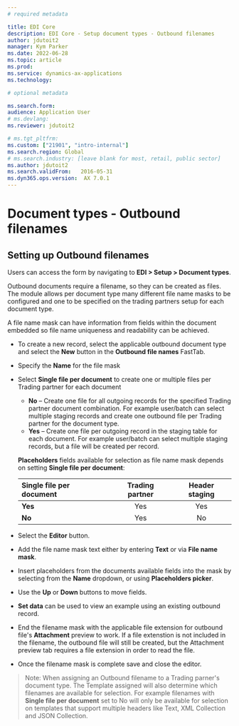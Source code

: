 ```yaml
---
# required metadata

title: EDI Core
description: EDI Core - Setup document types - Outbound filenames
author: jdutoit2
manager: Kym Parker
ms.date: 2022-06-28
ms.topic: article
ms.prod: 
ms.service: dynamics-ax-applications
ms.technology: 

# optional metadata

ms.search.form:  
audience: Application User
# ms.devlang: 
ms.reviewer: jdutoit2

# ms.tgt_pltfrm: 
ms.custom: ["21901", "intro-internal"]
ms.search.region: Global
# ms.search.industry: [leave blank for most, retail, public sector]
ms.author: jdutoit2
ms.search.validFrom:   2016-05-31
ms.dyn365.ops.version:  AX 7.0.1
---
```


# Document types - Outbound filenames

## Setting up Outbound filenames

Users can access the form by navigating to **EDI > Setup > Document types**.

Outbound documents require a filename, so they can be created as files. The module allows per document type many different file name masks to be configured and one to be specified on the trading partners setup for each document type.

A file name mask can have information from fields within the document embedded so file name uniqueness and readability can be achieved.

- To create a new record, select the applicable outbound document type and select the **New** button in the **Outbound file names** FastTab.
- Specify the **Name** for the file mask
- Select **Single file per document** to create one or multiple files per Trading partner for each document
  - **No** – Create one file for all outgoing records for the specified Trading partner document combination. For example user/batch can select multiple staging records and create one outbound file per Trading partner for the document type.
  - **Yes** – Create one file per outgoing record in the staging table for each document. For example user/batch can select multiple staging records, but a file will be created per record.

  **Placeholders** fields available for selection as file name mask depends on setting **Single file per document**:

  **Single file per document**      | **Trading partner**    | **Header staging**        
  :-------------------------------- |:-----------------------:|:-----------------------:
  **Yes**                           |	Yes                     | Yes
  **No**                            | Yes                     | No

- Select the **Editor** button.
- Add the file name mask text either by entering **Text** or via **File name mask**.
- Insert placeholders from the documents available fields into the mask by selecting from the **Name** dropdown, or using **Placeholders picker**.
- Use the **Up** or **Down** buttons to move fields.
- **Set data** can be used to view an example using an existing outbound record.
- End the filename mask with the applicable file extension for outbound file's **Attachment** preview to work. If a file extenstion is not included in the filename, the outbound file will still be created, but the Attachment preview tab requires a file extension in order to read the file.
- Once the filename mask is complete save and close the editor.

> Note: When assigning an Outbound filename to a Trading parner's document type. The Template assigned will also determine which filenames are available for selection.
> For example filenames with **Single file per document** set to No will only be available for selection on templates that support multiple headers like Text, XML Collection and JSON Collection.

